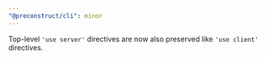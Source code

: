 ```yaml
---
"@preconstruct/cli": minor
---
```


Top-level `'use server'` directives are now also preserved like `'use client'` directives.
